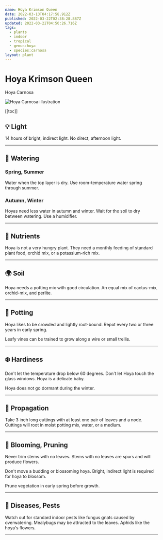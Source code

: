 ```yaml
---
name: Hoya Krimson Queen
date: 2022-03-13T04:17:58.912Z
published: 2022-03-22T02:38:28.887Z
updated: 2022-03-22T04:50:26.716Z
tags:
  - plants
  - indoor
  - tropical
  - genus:hoya
  - species:carnosa
layout: plant
---
```


# Hoya Krimson Queen

Hoya Carnosa

![Hoya Carnosa illustration](/assets/hoya_carnosa.jpg "Hoya Carnosa")

[[toc]]

## 💡 Light

14 hours of bright, indirect light. No direct, afternoon light.

---

## 🌊 Watering

### Spring, Summer

Water when the top layer is dry. Use room-temperature water spring through summer.

### Autumn, Winter

Hoyas need less water in autumn and winter. Wait for the soil to dry between watering. Use a humidifier.

---

## 💩 Nutrients

Hoya is not a very hungry plant. They need a monthly feeding of standard plant food, orchid mix, or a potassium-rich mix.

---

## 🌍 Soil

Hoya needs a potting mix with good circulation. An equal mix of cactus-mix, orchid-mix, and perlite.

---

## 🌱 Potting

Hoya likes to be crowded and lightly root-bound. Repot every two or three years in early spring.

Leafy vines can be trained to grow along a wire or small trellis.

---

## ❄️ Hardiness

Don't let the temperature drop below 60 degrees. Don't let Hoya touch the glass windows. Hoya is a delicate baby.

Hoya does not go dormant during the winter.

---

## 👶 Propagation

Take 3 inch long cuttings with at least one pair of leaves and a node. Cuttings will root in moist potting mix, water, or a medium.

---

## 🌼 Blooming, Pruning

Never trim stems with no leaves. Stems with no leaves are spurs and will produce flowers.

Don't move a budding or blossoming hoya. Bright, indirect light is required for hoya to blossom.

Prune vegetation in early spring before growth.

---

## 🐞 Diseases, Pests

Watch out for standard indoor pests like fungus gnats caused by overwatering. Mealybugs may be attracted to the leaves. Aphids like the hoya's flowers.

---
